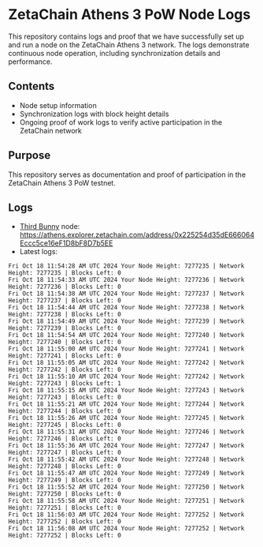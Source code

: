 # ZetaChain Athens 3 PoW Node Logs
This repository contains logs and proof that we have successfully set up and run a node on the ZetaChain Athens 3 network. The logs demonstrate continuous node operation, including synchronization details and performance.

## Contents
- Node setup information
- Synchronization logs with block height details
- Ongoing proof of work logs to verify active participation in the ZetaChain network

## Purpose
This repository serves as documentation and proof of participation in the ZetaChain Athens 3 PoW testnet.

## Logs

- [Third Bunny](https://thirdbunny.xyz/) node: https://athens.explorer.zetachain.com/address/0x225254d35dE666064Eccc5ce16eF1D8bF8D7b5EE
- Latest logs:
```
Fri Oct 18 11:54:28 AM UTC 2024 Your Node Height: 7277235 | Network Height: 7277235 | Blocks Left: 0
Fri Oct 18 11:54:33 AM UTC 2024 Your Node Height: 7277236 | Network Height: 7277236 | Blocks Left: 0
Fri Oct 18 11:54:38 AM UTC 2024 Your Node Height: 7277237 | Network Height: 7277237 | Blocks Left: 0
Fri Oct 18 11:54:44 AM UTC 2024 Your Node Height: 7277238 | Network Height: 7277238 | Blocks Left: 0
Fri Oct 18 11:54:49 AM UTC 2024 Your Node Height: 7277239 | Network Height: 7277239 | Blocks Left: 0
Fri Oct 18 11:54:54 AM UTC 2024 Your Node Height: 7277240 | Network Height: 7277240 | Blocks Left: 0
Fri Oct 18 11:55:00 AM UTC 2024 Your Node Height: 7277241 | Network Height: 7277241 | Blocks Left: 0
Fri Oct 18 11:55:05 AM UTC 2024 Your Node Height: 7277242 | Network Height: 7277242 | Blocks Left: 0
Fri Oct 18 11:55:10 AM UTC 2024 Your Node Height: 7277242 | Network Height: 7277243 | Blocks Left: 1
Fri Oct 18 11:55:15 AM UTC 2024 Your Node Height: 7277243 | Network Height: 7277243 | Blocks Left: 0
Fri Oct 18 11:55:21 AM UTC 2024 Your Node Height: 7277244 | Network Height: 7277244 | Blocks Left: 0
Fri Oct 18 11:55:26 AM UTC 2024 Your Node Height: 7277245 | Network Height: 7277245 | Blocks Left: 0
Fri Oct 18 11:55:31 AM UTC 2024 Your Node Height: 7277246 | Network Height: 7277246 | Blocks Left: 0
Fri Oct 18 11:55:36 AM UTC 2024 Your Node Height: 7277247 | Network Height: 7277247 | Blocks Left: 0
Fri Oct 18 11:55:42 AM UTC 2024 Your Node Height: 7277248 | Network Height: 7277248 | Blocks Left: 0
Fri Oct 18 11:55:47 AM UTC 2024 Your Node Height: 7277249 | Network Height: 7277249 | Blocks Left: 0
Fri Oct 18 11:55:52 AM UTC 2024 Your Node Height: 7277250 | Network Height: 7277250 | Blocks Left: 0
Fri Oct 18 11:55:58 AM UTC 2024 Your Node Height: 7277251 | Network Height: 7277251 | Blocks Left: 0
Fri Oct 18 11:56:03 AM UTC 2024 Your Node Height: 7277252 | Network Height: 7277252 | Blocks Left: 0
Fri Oct 18 11:56:08 AM UTC 2024 Your Node Height: 7277252 | Network Height: 7277252 | Blocks Left: 0
```
